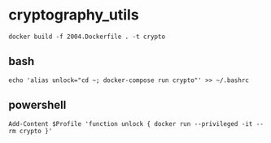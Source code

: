 # cryptography_utils

`docker build -f 2004.Dockerfile . -t crypto`

## bash

`echo 'alias unlock="cd ~; docker-compose run crypto"' >> ~/.bashrc`

## powershell

`Add-Content $Profile 'function unlock { docker run --privileged -it --rm crypto }'`

